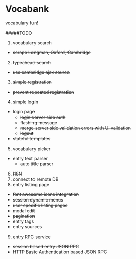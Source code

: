 Vocabank
=================================
vocabulary fun!

#####TODO
1.  ~~vocabulary search~~
  - ~~scrape Longman, Oxford, Cambridge~~
2.  ~~typeahead search~~
  - ~~use cambridge ajax source~~
3.  ~~simple registration~~
  - ~~prevent repeated registration~~
4. simple login
  - login page
    - ~~login server side auth~~
    - ~~flashing message~~
    - ~~merge server side validation errors with UI validation~~
    - ~~logout~~
  - ~~stateful templates~~
5. vocabulary picker
  - entry text parser 
    - auto title parser
6. ~~I18N~~
7. connect to remote DB
8. entry listing page
  - ~~font awesome icons integration~~
  - ~~session dynamic menus~~
  - ~~user specific listing pages~~
  - ~~modal edit~~
  - ~~pagination~~
  - entry tags
  - entry sources
9. entry RPC service
  - ~~session based entry JSON RPC~~
  - HTTP Basic Authentication based JSON RPC
